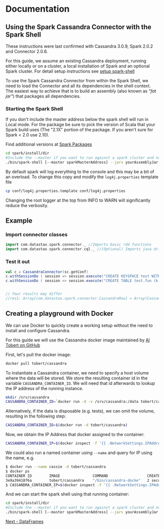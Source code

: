 # Documentation

## Using the Spark Cassandra Connector with the Spark Shell 

These instructions were last confirmed with Cassandra 3.0.9, Spark 2.0.2 and Connector 2.0.6.

For this guide, we assume an existing Cassandra deployment, running either locally or on a cluster, a local installation of Spark and an optional Spark cluster. For detail setup instructions see [setup spark-shell](13_1_setup_spark_shell.md)   

To use the Spark Cassandra Connector from within the Spark Shell, we need to load the Connector and all its dependencies in the shell context. The easiest way to achieve that is to build an assembly (also known as _"fat jar"_) that packages all dependencies.

### Starting the Spark Shell 
If you don't include the master address below the spark shell will run in Local mode. For the package be sure to pick the version
of Scala that your Spark build uses (The "2.1X" portion of the package. If you aren't sure for Spark < 2.0 use 2.10).


Find additional versions at [Spark Packages](https://repo1.maven.org/maven2/com/datastax/spark/spark-cassandra-connector_2.12/)
  
```bash
cd spark/install/dir
#Include the --master if you want to run against a spark cluster and not local mode
./bin/spark-shell [--master sparkMasterAddress] --jars yourAssemblyJar --packages com.datastax.spark:spark-cassandra-connector_2.12:3.3.0 --conf spark.cassandra.connection.host=yourCassandraClusterIp
```

By default spark will log everything to the console and this may be a bit of an overload. To change this copy and modify the `log4j.properties` template file
```bash
cp conf/log4j.properties.template conf/log4j.properties
```

Changing the root logger at the top from INFO to WARN will significantly reduce the verbosity.

## Example

### Import connector classes
```scala    
import com.datastax.spark.connector._ //Imports basic rdd functions
import com.datastax.spark.connector.cql._ //(Optional) Imports java driver helper functions
```
    
### Test it out
``` scala
val c = CassandraConnector(sc.getConf)
c.withSessionDo ( session => session.execute("CREATE KEYSPACE test WITH replication={'class':'SimpleStrategy', 'replication_factor':1}"))
c.withSessionDo ( session => session.execute("CREATE TABLE test.fun (k int PRIMARY KEY, v int)"))


// Your results may differ 
//res1: Array[com.datastax.spark.connector.CassandraRow] = Array(CassandraRow{k: 60, v: 60}, CassandraRow{k: 67, v: 67}, CassandraRow{k: 10, v: 10})
```

## Creating a playground with Docker

We can use Docker to quickly create a working setup without the need to install and configure Cassandra.

For this guide we will use the Cassandra docker image maintained by [Al Tobert on GitHub](https://github.com/tobert/cassandra-docker/blob/master/README.md)

First, let's pull the docker image:
```bash
docker pull tobert/cassandra
```

To instantiate a Cassandra container, we need to specify a host volume where the data will be stored. We store the resulting container id in the variable `CASSANDRA_CONTAINER_ID`. We will need that id afterwards to lookup the IP address of the running instance.
```bash
mkdir /srv/cassandra
CASSANDRA_CONTAINER_ID=`docker run -d -v /srv/cassandra:/data tobert/cassandra`
```

Alternatively, if the data is disposable (e.g. tests), we can omit the volume, resulting in the following step:
```bash
CASSANDRA_CONTAINER_ID=$(docker run -d tobert/cassandra)
```

Now, we obtain the IP Address that docker assigned to the container:
```bash
CASSANDRA_CONTAINER_IP=$(docker inspect -f '{{ .NetworkSettings.IPAddress }}' $CASSANDRA_CONTAINER_ID)
```

We could also run a named container using `--name` and query for IP using the name, e.g.

```bash
$ docker run --name cassie -d tobert/cassandra
$ docker ps
CONTAINER ID        IMAGE               COMMAND                  CREATED             STATUS              PORTS                                               NAMES
3e9a39418f6a        tobert/cassandra    "/bin/cassandra-docke"   2 seconds ago       Up 2 seconds        7000/tcp, 7199/tcp, 9042/tcp, 9160/tcp, 61621/tcp   cassie
$ CASSANDRA_CONTAINER_IP=$(docker inspect -f '{{ .NetworkSettings.IPAddress }}' cassie)
```

And we can start the spark shell using that running container:

```bash
cd spark/install/dir
#Include the --master if you want to run against a spark cluster and not local mode
./bin/spark-shell [--master sparkMasterAddress] --jars yourAssemblyJar --conf spark.cassandra.connection.host=$CASSANDRA_CONTAINER_IP
```

[Next - DataFrames](14_data_frames.md) 
